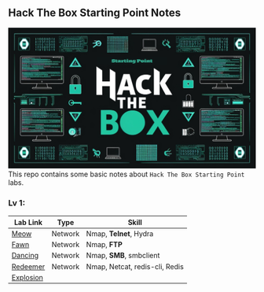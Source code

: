 ## Hack The Box Starting Point Notes
![banner](banner.png)
This repo contains some basic notes about `Hack The Box Starting Point` labs.
### Lv 1:
| Lab Link | Type | Skill |
|---|---|---|
|[Meow](./T1_Meow/README.md)| Network | Nmap, **Telnet**, Hydra|
|[Fawn](./T1_fawn/README.md)| Network | Nmap, **FTP**|
|[Dancing](./T1_dancing/README.md)| Network | Nmap, **SMB**, smbclient|
|[Redeemer](./T1_Redeemer/README.md)| Network | Nmap, Netcat, redis-cli, Redis|
|[Explosion](./T1_explosion/README.md)|